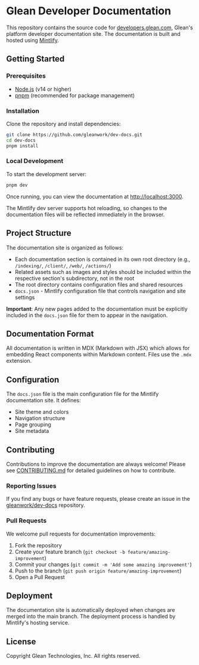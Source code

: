 # Glean Developer Documentation

This repository contains the source code for [developers.glean.com](https://developers.glean.com), Glean's platform developer documentation site. The documentation is built and hosted using [Mintlify](https://mintlify.com).

## Getting Started

### Prerequisites

- [Node.js](https://nodejs.org/) (v14 or higher)
- [pnpm](https://pnpm.io/) (recommended for package management)

### Installation

Clone the repository and install dependencies:

```bash
git clone https://github.com/gleanwork/dev-docs.git
cd dev-docs
pnpm install
```

### Local Development

To start the development server:

```bash
pnpm dev
```

Once running, you can view the documentation at [http://localhost:3000](http://localhost:3000).

The Mintlify dev server supports hot reloading, so changes to the documentation files will be reflected immediately in the browser.

## Project Structure

The documentation site is organized as follows:

- Each documentation section is contained in its own root directory (e.g., `/indexing/`, `/client/`, `/web/`, `/actions/`)
- Related assets such as images and styles should be included within the respective section's subdirectory, not in the root
- The root directory contains configuration files and shared resources
- `docs.json` - Mintlify configuration file that controls navigation and site settings

**Important**: Any new pages added to the documentation must be explicitly included in the `docs.json` file for them to appear in the navigation.

## Documentation Format

All documentation is written in MDX (Markdown with JSX) which allows for embedding React components within Markdown content. Files use the `.mdx` extension.

## Configuration

The `docs.json` file is the main configuration file for the Mintlify documentation site. It defines:

- Site theme and colors
- Navigation structure
- Page grouping
- Site metadata

## Contributing

Contributions to improve the documentation are always welcome! Please see [CONTRIBUTING.md](CONTRIBUTING.md) for detailed guidelines on how to contribute.

### Reporting Issues

If you find any bugs or have feature requests, please create an issue in the [gleanwork/dev-docs](https://github.com/gleanwork/dev-docs) repository.

### Pull Requests

We welcome pull requests for documentation improvements:

1. Fork the repository
2. Create your feature branch (`git checkout -b feature/amazing-improvement`)
3. Commit your changes (`git commit -m 'Add some amazing improvement'`)
4. Push to the branch (`git push origin feature/amazing-improvement`)
5. Open a Pull Request

## Deployment

The documentation site is automatically deployed when changes are merged into the main branch. The deployment process is handled by Mintlify's hosting service.

## License

Copyright Glean Technologies, Inc. All rights reserved.
